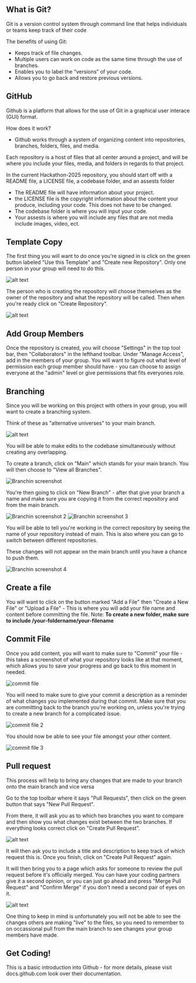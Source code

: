 
## What is Git?
Git is a version control system through command line that helps individuals or teams keep track of their code

The benefits of using Git:
- Keeps track of file changes.
- Multiple users can work on code as the same time through the use of branches.
- Enables you to label the “versions” of your code.
- Allows you to go back and restore previous versions.


## GitHub
Github is a platform that allows for the use of Git in a graphical user interace (GUI) format.

How does it work? 
- Github works through a system of organizing content into repositories, branches, folders, files, and media.

Each repository is a host of files that all center around a project, and will be where you include your files, media, and folders in regards to that project.

In the current Hackathon-2025 repository, you should start off with a README file, a LICENSE file, a codebase folder, and an assests folder
- The README file will have information about your project.
- the LICENSE file is the copyright information about the content your produce, including your code. This does not have to be changed.
- The codebase folder is where you will input your code.
- Your assests is where you will include any files that are not media include images, video, ect.


## Template Copy
 
The first thing you will want to do once you're signed in is click on the green button labeled "Use this Template" and "Create new Repository". Only one person in your group will need to do this.

![alt text](Screenshots/image-14.png)

The person who is creating the repository will choose themselves as the owner of the repository and what the repository will be called. Then when you're ready click on "Create Repository".

![alt text](Screenshots/image-15.png)


## Add Group Members

Once the repository is created, you will choose "Settings" in the top tool bar, then "Collaborators" in the lefthand toolbar. Under "Manage Access", add in the members of your group. You will want to figure out what level of permission each group member should have - you can choose to assign everyone at the "admin" level or give permissions that fits everyones role.

## Branching

Since you will be working on this project with others in your group, you will want to create a branching system.

Think of these as "alternative universes" to your main branch.

![alt text](Screenshots/image.png)

You will be able to make edits to the codebase simultaneously without creating any overlapping.

To create a branch, click on "Main" which stands for your main branch. You will then choose to "View all Branches".

![Branchin screenshot](Screenshots/image-3.png)

You're then going to click on "New Branch" - after that give your branch a name and make sure you are copying it from the correct repository and from the main branch.

![Branchin screenshot 2](Screenshots/image-4.png)
![Branchin screenshot 3](Screenshots/image-5.png)

You will be able to tell you're working in the correct repository by seeing the name of your repository instead of main. This is also where you can go to switch between different repositories.

These changes will not appear on the main branch until you have a chance to push them.

![Branchin screenshot 4](Screenshots/image-6.png)

## Create a file

You will want to click on the button marked "Add a File" then "Create a New File" or "Upload a File" - This is where you will add your file name and content before committing the file. Note: **To create a new folder, make sure to include /your-foldername/your-filename**

## Commit File

Once you add content, you will want to make sure to "Commit" your file - this takes a screenshot of what your repository looks like at that moment, which allows you to save your progress and go back to this moment in needed.

![commit file](Screenshots/image-7.png)

You will need to make sure to give your commit a description as a reminder of what changes you implemented during that commit. Make sure that you are committing back to the branch you're working on, unless you're trying to create a new branch for a complicated issue.

![commit file 2](Screenshots/image-8.png)

You should now be able to see your file amongst your other content.

![commit file 3](Screenshots/image-9.png)

## Pull request

This process will help to bring any changes that are made to your branch onto the main branch and vice versa

Go to the top toolbar where it says "Pull Requests", then click on the green button that says "New Pull Request".

From there, it will ask you as to which two branches you want to compare and then show you what changes exist between the two branches. If everything looks correct click on "Create Pull Request".

![alt text](Screenshots/image-16.png)

It will then ask you to include a title and description to keep track of which request this is. Once you finish, click on "Create Pull Request" again.

It will then bring you to a page which asks for someone to review the pull request before it's officially merged. You can have your coding partners give it a second opinion, or you can just go ahead and press "Merge Pull Request" and "Confirm Merge" if you don't need a second pair of eyes on it.

![alt text](Screenshots/image-17.png)

One thing to keep in mind is unfortunately you will not be able to see the changes others are making "live" to the files, so you need to remember to on occassional pull from the main branch to see changes your group members have made.

## Get Coding!

This is a basic introduction into Github - for more details, please visit docs.github.com look over their documentation.

